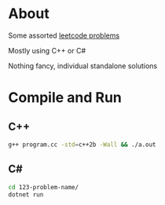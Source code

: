 # About

Some assorted [leetcode problems](https://leetcode.com)

Mostly using C++ or C#

Nothing fancy, individual standalone solutions

# Compile and Run

## C++

```bash
g++ program.cc -std=c++2b -Wall && ./a.out
```

## C#

```bash
cd 123-problem-name/
dotnet run
```

